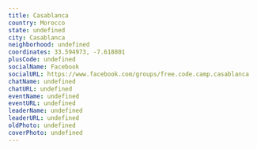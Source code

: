 ```yaml
---
title: Casablanca
country: Morocco
state: undefined
city: Casablanca
neighborhood: undefined
coordinates: 33.594973, -7.618801
plusCode: undefined
socialName: Facebook
socialURL: https://www.facebook.com/groups/free.code.camp.casablanca
chatName: undefined
chatURL: undefined
eventName: undefined
eventURL: undefined
leaderName: undefined
leaderURL: undefined
oldPhoto: undefined
coverPhoto: undefined
---
```

